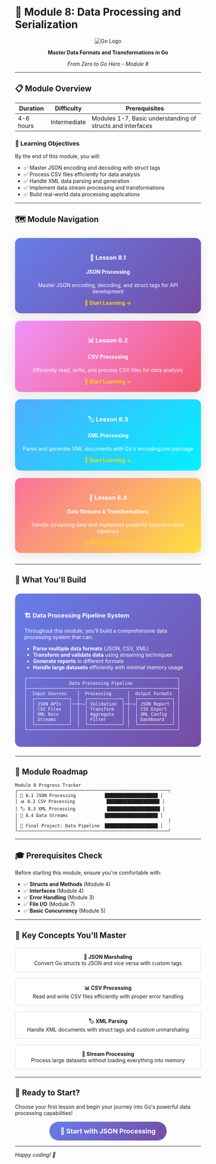 # 🚀 Module 8: Data Processing and Serialization

<div align="center">

![Go Logo](https://golang.org/lib/godoc/images/go-logo-blue.svg)

**Master Data Formats and Transformations in Go**

*From Zero to Go Hero - Module 8*

</div>

---

## 📋 Module Overview

| **Duration** | **Difficulty** | **Prerequisites** |
|--------------|----------------|-------------------|
| 4-6 hours    | Intermediate   | Modules 1-7, Basic understanding of structs and interfaces |

### 🎯 Learning Objectives
By the end of this module, you will:
- ✅ Master JSON encoding and decoding with struct tags
- ✅ Process CSV files efficiently for data analysis
- ✅ Handle XML data parsing and generation
- ✅ Implement data stream processing and transformations
- ✅ Build real-world data processing applications

---

## 🗺️ Module Navigation

<div style="display: grid; grid-template-columns: repeat(auto-fit, minmax(300px, 1fr)); gap: 20px; margin: 30px 0;">

<div style="background: linear-gradient(135deg, #667eea 0%, #764ba2 100%); padding: 20px; border-radius: 15px; color: white; text-align: center; box-shadow: 0 8px 32px rgba(0,0,0,0.1);">
<h3>🔧 Lesson 8.1</h3>
<h4>JSON Processing</h4>
<p>Master JSON encoding, decoding, and struct tags for API development</p>
<a href="./module-8-1-json-processing.md" style="color: #ffd700; text-decoration: none; font-weight: bold;">📖 Start Learning →</a>
</div>

<div style="background: linear-gradient(135deg, #f093fb 0%, #f5576c 100%); padding: 20px; border-radius: 15px; color: white; text-align: center; box-shadow: 0 8px 32px rgba(0,0,0,0.1);">
<h3>📊 Lesson 8.2</h3>
<h4>CSV Processing</h4>
<p>Efficiently read, write, and process CSV files for data analysis</p>
<a href="./module-8-2-csv-processing.md" style="color: #ffd700; text-decoration: none; font-weight: bold;">📖 Start Learning →</a>
</div>

<div style="background: linear-gradient(135deg, #4facfe 0%, #00f2fe 100%); padding: 20px; border-radius: 15px; color: white; text-align: center; box-shadow: 0 8px 32px rgba(0,0,0,0.1);">
<h3>🏷️ Lesson 8.3</h3>
<h4>XML Processing</h4>
<p>Parse and generate XML documents with Go's encoding/xml package</p>
<a href="./module-8-3-xml-processing.md" style="color: #ffd700; text-decoration: none; font-weight: bold;">📖 Start Learning →</a>
</div>

<div style="background: linear-gradient(135deg, #fa709a 0%, #fee140 100%); padding: 20px; border-radius: 15px; color: white; text-align: center; box-shadow: 0 8px 32px rgba(0,0,0,0.1);">
<h3>🌊 Lesson 8.4</h3>
<h4>Data Streams & Transformations</h4>
<p>Handle streaming data and implement powerful transformation pipelines</p>
<a href="./module-8-4-data-streams-transformations.md" style="color: #ffd700; text-decoration: none; font-weight: bold;">📖 Start Learning →</a>
</div>

</div>

---

## 🎯 What You'll Build

<div style="background: linear-gradient(135deg, #667eea 0%, #764ba2 100%); padding: 25px; border-radius: 15px; color: white; margin: 25px 0;">

### 🏗️ **Data Processing Pipeline System**

Throughout this module, you'll build a comprehensive data processing system that can:
- **Parse multiple data formats** (JSON, CSV, XML)
- **Transform and validate data** using streaming techniques
- **Generate reports** in different formats
- **Handle large datasets** efficiently with minimal memory usage

```
┌─────────────────────────────────────────────────────────┐
│                Data Processing Pipeline                 │
├─────────────────────────────────────────────────────────┤
│  Input Sources    │  Processing      │  Output Formats  │
│  ┌─────────────┐  │  ┌─────────────┐ │  ┌─────────────┐ │
│  │ JSON APIs   │──┼─→│ Validation  │─┼─→│ JSON Report │ │
│  │ CSV Files   │  │  │ Transform   │ │  │ CSV Export  │ │
│  │ XML Docs    │  │  │ Aggregate   │ │  │ XML Config  │ │
│  │ Streams     │  │  │ Filter      │ │  │ Dashboard   │ │
│  └─────────────┘  │  └─────────────┘ │  └─────────────┘ │
└─────────────────────────────────────────────────────────┘
```

</div>

---

## 🚀 Module Roadmap

```
Module 8 Progress Tracker
┌─────────────────────────────────────────────────────────┐
│ 📖 8.1 JSON Processing           ████████████████████ │
│ 📊 8.2 CSV Processing            ████████████████████ │
│ 🏷️ 8.3 XML Processing            ████████████████████ │
│ 🌊 8.4 Data Streams              ████████████████████ │
│                                                         │
│ 🎯 Final Project: Data Pipeline  ████████████████████ │
└─────────────────────────────────────────────────────────┘
```

---

## 🎓 Prerequisites Check

Before starting this module, ensure you're comfortable with:
- ✅ **Structs and Methods** (Module 4)
- ✅ **Interfaces** (Module 4) 
- ✅ **Error Handling** (Module 3)
- ✅ **File I/O** (Module 7)
- ✅ **Basic Concurrency** (Module 5)

---

## 🌟 Key Concepts You'll Master

<div style="display: grid; grid-template-columns: repeat(auto-fit, minmax(250px, 1fr)); gap: 15px; margin: 20px 0;">

<div style="background: #ffffff; border: 2px solid #e9ecef; border-radius: 8px; padding: 15px; text-align: center;">
<strong>🔧 JSON Marshaling</strong><br>
Convert Go structs to JSON and vice versa with custom tags
</div>

<div style="background: #ffffff; border: 2px solid #e9ecef; border-radius: 8px; padding: 15px; text-align: center;">
<strong>📊 CSV Processing</strong><br>
Read and write CSV files efficiently with proper error handling
</div>

<div style="background: #ffffff; border: 2px solid #e9ecef; border-radius: 8px; padding: 15px; text-align: center;">
<strong>🏷️ XML Parsing</strong><br>
Handle XML documents with struct tags and custom unmarshaling
</div>

<div style="background: #ffffff; border: 2px solid #e9ecef; border-radius: 8px; padding: 15px; text-align: center;">
<strong>🌊 Stream Processing</strong><br>
Process large datasets without loading everything into memory
</div>

</div>

---

## 🎯 Ready to Start?

Choose your first lesson and begin your journey into Go's powerful data processing capabilities!

<div style="text-align: center; margin: 30px 0;">
<a href="./module-8-1-json-processing.md" style="background: linear-gradient(135deg, #667eea 0%, #764ba2 100%); color: white; padding: 15px 30px; border-radius: 25px; text-decoration: none; font-weight: bold; font-size: 18px;">🚀 Start with JSON Processing</a>
</div>

---

*Happy coding! 🎉*

